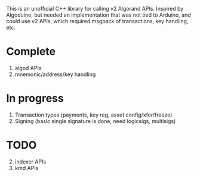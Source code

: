 This is an unofficial C++ library for calling v2 Algorand APIs.
Inspired by Algoduino, but needed an implementation that was not tied
to Arduino, and could use v2 APIs, which required msgpack of
transactions, key handling, etc.

# Complete
 1. algod APIs
 2. mnemonic/address/key handling

# In progress
 1. Transaction types (payments, key reg, asset config/xfer/freeze)
 1. Signing (basic single signature is done, need logicsigs, multisigs)

# TODO
 2. indexer APIs
 3. kmd APIs
